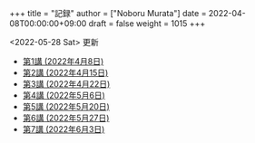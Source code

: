 +++
title = "記録"
author = ["Noboru Murata"]
date = 2022-04-08T00:00:00+09:00
draft = false
weight = 1015
+++

<span class="timestamp-wrapper"><span class="timestamp">&lt;2022-05-28 Sat&gt; </span></span> 更新

-   [第1講 (2022年4月8日)](https://u-tokyo-ac-jp.zoom.us/rec/share/ptSybmpsRFYwK8DpBmre4YOgCez4oClsi_xr8YfHwGDqxgPg7cufu9tXuJQKgmRv.uj86kUO3yatUw1-Z)
-   [第2講 (2022年4月15日)](https://u-tokyo-ac-jp.zoom.us/rec/share/sK8UtM2HXwltqTaOdY1f_pbl0KOaRdvtappnA_wLl2ohnr5GmZiSMOGxRtFdCMJp.9fqz37Jhkan6-1Gk)
-   [第3講 (2022年4月22日)](https://u-tokyo-ac-jp.zoom.us/rec/share/O0uqrCy0MqxY2x48ZM2s3rERnjabQlGo2pXGsxiWmQmpCHRZq8va2-N3rYEFngbt.FR6tYK7tojm20KHp)
-   [第4講 (2022年5月6日)](https://u-tokyo-ac-jp.zoom.us/rec/share/Aw4_mIJUYrczXwJiADpmaN4X8atXvsKN0ea9m2OifmCBq0qj4lTmMUB6s3dUYKbG.0eh6rL7QAallJseB)
-   [第5講 (2022年5月20日)](https://u-tokyo-ac-jp.zoom.us/rec/share/N5YfF0Q0-0b-zQ1ALhlbDohfVYYt5mZ0_6gIeewwJ40iGqYtRqzHarWAT5g5pTIn.Qy_QRypOy_1R3kLH?startTime=1653031559000)
-   [第6講 (2022年5月27日)](https://u-tokyo-ac-jp.zoom.us/rec/share/XIMJU-nZqWQR7CLQPFaGPBzRPQ1zaWeeIGTgoYPIuwuHEsZpYBF-O4D_t_hwdCA.FK4U884hRFC1bAwJ)
-   [第7講 (2022年6月3日)](https://u-tokyo-ac-jp.zoom.us/rec/share/wZVaPqHmfQ2oe2X4Az-8edZdXY8IIcj2lIUL3k4IeaT00_WwsokPH-FYsobFziD-.xCJcWsGGzsbqSIdp)